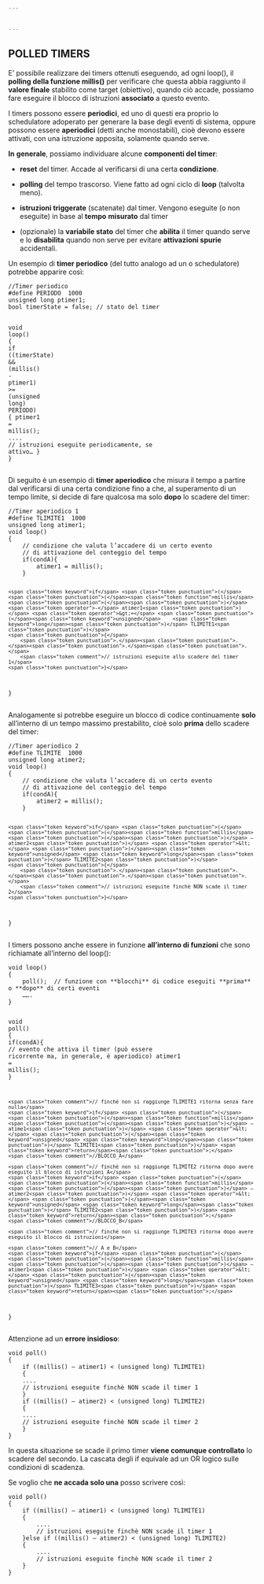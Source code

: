 ```yaml
---


---
```


<h2 id="polled-timers"><strong>POLLED TIMERS</strong></h2>
<p>E’ possibile realizzare dei timers ottenuti eseguendo, ad ogni loop(), il <strong>polling della funzione millis()</strong> per verificare che questa abbia raggiunto il <strong>valore finale</strong> stabilito come target (obiettivo), quando ciò accade, possiamo fare eseguire il blocco di istruzioni <strong>associato</strong> a questo evento.</p>
<p>I timers possono essere <strong>periodici</strong>, ed uno di questi era proprio lo schedulatore adoperato per generare la base degli eventi di sistema, oppure possono essere <strong>aperiodici</strong> (detti anche monostabili), cioè devono essere attivati, con una istruzione apposita, solamente quando serve.</p>
<p><strong>In</strong> <strong>generale</strong>, possiamo individuare alcune <strong>componenti del timer</strong>:</p>
<ul>
<li>
<p><strong>reset</strong> del timer. Accade al verificarsi di una certa <strong>condizione</strong>.</p>
</li>
<li>
<p><strong>polling</strong> del tempo trascorso. Viene fatto ad ogni ciclo di <strong>loop</strong> (talvolta meno).</p>
</li>
<li>
<p><strong>istruzioni triggerate</strong> (scatenate) dal timer. Vengono eseguite (o non eseguite) in base al <strong>tempo</strong> <strong>misurato</strong> dal timer</p>
</li>
<li>
<p>(opzionale) la <strong>variabile stato</strong> del timer che <strong>abilita</strong> il timer quando serve e lo <strong>disabilita</strong> quando non serve per evitare <strong>attivazioni spurie</strong> accidentali.</p>
</li>
</ul>
<p>Un esempio di <strong>timer periodico</strong> (del tutto analogo ad un o schedulatore) potrebbe apparire così:</p>
<pre class=" language-c"><code class="prism ++ language-c"><span class="token comment">//Timer periodico</span>
<span class="token macro property">#<span class="token directive keyword">define</span> PERIODO  1000</span>
<span class="token keyword">unsigned</span> <span class="token keyword">long</span> ptimer1<span class="token punctuation">;</span>
bool timerState <span class="token operator">=</span> false<span class="token punctuation">;</span> <span class="token comment">// stato del timer</span>

<span class="token keyword">void</span> <span class="token function">loop</span><span class="token punctuation">(</span><span class="token punctuation">)</span>
<span class="token punctuation">{</span>
	<span class="token keyword">if</span> <span class="token punctuation">(</span><span class="token punctuation">(</span>timerState<span class="token punctuation">)</span> <span class="token operator">&amp;&amp;</span> <span class="token punctuation">(</span><span class="token function">millis</span><span class="token punctuation">(</span><span class="token punctuation">)</span> <span class="token operator">-</span> ptimer1<span class="token punctuation">)</span> <span class="token operator">&gt;=</span> <span class="token punctuation">(</span><span class="token keyword">unsigned</span> <span class="token keyword">long</span><span class="token punctuation">)</span> PERIODO<span class="token punctuation">)</span>
	<span class="token punctuation">{</span>
		ptimer1 <span class="token operator">=</span> <span class="token function">millis</span><span class="token punctuation">(</span><span class="token punctuation">)</span><span class="token punctuation">;</span>
		<span class="token punctuation">.</span><span class="token punctuation">.</span><span class="token punctuation">.</span><span class="token punctuation">.</span>
		<span class="token comment">// istruzioni eseguite periodicamente, se attivo…</span>
	<span class="token punctuation">}</span>
<span class="token punctuation">}</span>
</code></pre>
<p>Di seguito è un esempio di <strong>timer aperiodico</strong> che misura il tempo a partire dal verificarsi di una certa condizione fino a che, al superamento di un tempo limite, si decide di fare qualcosa ma solo <strong>dopo</strong> lo scadere del timer:</p>
<pre class=" language-c"><code class="prism ++ language-c"><span class="token comment">//Timer aperiodico 1</span>
<span class="token macro property">#<span class="token directive keyword">define</span> TLIMITE1  1000</span>
<span class="token keyword">unsigned</span> <span class="token keyword">long</span> atimer1<span class="token punctuation">;</span>
<span class="token keyword">void</span> <span class="token function">loop</span><span class="token punctuation">(</span><span class="token punctuation">)</span>
<span class="token punctuation">{</span>
	<span class="token comment">// condizione che valuta l’accadere di un certo evento</span>
	<span class="token comment">// di attivazione del conteggio del tempo</span>
	<span class="token keyword">if</span><span class="token punctuation">(</span>condA<span class="token punctuation">)</span><span class="token punctuation">{</span>
		atimer1 <span class="token operator">=</span> <span class="token function">millis</span><span class="token punctuation">(</span><span class="token punctuation">)</span><span class="token punctuation">;</span>
	<span class="token punctuation">}</span>

	<span class="token keyword">if</span> <span class="token punctuation">(</span><span class="token punctuation">(</span><span class="token function">millis</span><span class="token punctuation">(</span><span class="token punctuation">)</span> <span class="token operator">-</span> atimer1<span class="token punctuation">)</span> <span class="token operator">&gt;=</span> <span class="token punctuation">(</span><span class="token keyword">unsigned</span> 	<span class="token keyword">long</span><span class="token punctuation">)</span> TLIMITE1<span class="token punctuation">)</span>
	<span class="token punctuation">{</span>
		<span class="token punctuation">.</span><span class="token punctuation">.</span><span class="token punctuation">.</span><span class="token punctuation">.</span>
		<span class="token comment">// istruzioni eseguite allo scadere del timer 1</span>
	<span class="token punctuation">}</span>
<span class="token punctuation">}</span>
</code></pre>
<p>Analogamente si potrebbe eseguire un blocco di codice continuamente <strong>solo</strong> all’interno di un tempo massimo prestabilito, cioè solo <strong>prima</strong> dello scadere del timer:</p>
<pre class=" language-c"><code class="prism ++ language-c"><span class="token comment">//Timer aperiodico 2</span>
<span class="token macro property">#<span class="token directive keyword">define</span> TLIMITE  1000</span>
<span class="token keyword">unsigned</span> <span class="token keyword">long</span> atimer2<span class="token punctuation">;</span>
<span class="token keyword">void</span> <span class="token function">loop</span><span class="token punctuation">(</span><span class="token punctuation">)</span>
<span class="token punctuation">{</span>
	<span class="token comment">// condizione che valuta l’accadere di un certo evento</span>
	<span class="token comment">// di attivazione del conteggio del tempo</span>
	<span class="token keyword">if</span><span class="token punctuation">(</span>condA<span class="token punctuation">)</span><span class="token punctuation">{</span>
		atimer2 <span class="token operator">=</span> <span class="token function">millis</span><span class="token punctuation">(</span><span class="token punctuation">)</span><span class="token punctuation">;</span>
	<span class="token punctuation">}</span>

	<span class="token keyword">if</span> <span class="token punctuation">(</span><span class="token punctuation">(</span><span class="token function">millis</span><span class="token punctuation">(</span><span class="token punctuation">)</span> – atimer2<span class="token punctuation">)</span> <span class="token operator">&lt;</span> <span class="token punctuation">(</span><span class="token keyword">unsigned</span> <span class="token keyword">long</span><span class="token punctuation">)</span> TLIMITE2<span class="token punctuation">)</span>
	<span class="token punctuation">{</span>
		<span class="token punctuation">.</span><span class="token punctuation">.</span><span class="token punctuation">.</span><span class="token punctuation">.</span>
		<span class="token comment">// istruzioni eseguite finchè NON scade il timer 2</span>
	<span class="token punctuation">}</span>
<span class="token punctuation">}</span>
</code></pre>
<p>I timers possono anche essere in funzione <strong>all’interno di funzioni</strong> che sono richiamate all’interno del loop():</p>
<pre class=" language-c"><code class="prism ++ language-c"><span class="token keyword">void</span> <span class="token function">loop</span><span class="token punctuation">(</span><span class="token punctuation">)</span>
<span class="token punctuation">{</span>
	<span class="token function">poll</span><span class="token punctuation">(</span><span class="token punctuation">)</span><span class="token punctuation">;</span>  <span class="token comment">// funzione con **blocchi** di codice eseguiti **prima** o **dopo** di certi eventi</span>
	……<span class="token punctuation">.</span>
<span class="token punctuation">}</span>

<span class="token keyword">void</span> <span class="token function">poll</span><span class="token punctuation">(</span><span class="token punctuation">)</span>
<span class="token punctuation">{</span>
	<span class="token keyword">if</span><span class="token punctuation">(</span>condA<span class="token punctuation">)</span><span class="token punctuation">{</span> <span class="token comment">// evento che attiva il timer (può essere ricorrente ma, in generale, è aperiodico)</span>
		atimer1 <span class="token operator">=</span> <span class="token function">millis</span><span class="token punctuation">(</span><span class="token punctuation">)</span><span class="token punctuation">;</span>
	<span class="token punctuation">}</span>

	<span class="token comment">// finchè non si raggiunge TLIMITE1 ritorna senza fare nulla</span>
	<span class="token keyword">if</span> <span class="token punctuation">(</span><span class="token punctuation">(</span><span class="token function">millis</span><span class="token punctuation">(</span><span class="token punctuation">)</span> – atime1<span class="token punctuation">)</span> <span class="token operator">&lt;</span> <span class="token punctuation">(</span><span class="token keyword">unsigned</span> <span class="token keyword">long</span><span class="token punctuation">)</span> TLIMITE1<span class="token punctuation">)</span> <span class="token keyword">return</span><span class="token punctuation">;</span>
	<span class="token comment">//BLOCCO_A</span>

	<span class="token comment">// finchè non si raggiunge TLIMITE2 ritorna dopo avere eseguito il blocco di istruzioni A</span>
	<span class="token keyword">if</span> <span class="token punctuation">(</span><span class="token punctuation">(</span><span class="token function">millis</span><span class="token punctuation">(</span><span class="token punctuation">)</span> – atimer2<span class="token punctuation">)</span> <span class="token operator">&lt;</span> <span class="token punctuation">(</span><span class="token keyword">unsigned</span> <span class="token keyword">long</span><span class="token punctuation">)</span> TLIMITE2<span class="token punctuation">)</span> <span class="token keyword">return</span><span class="token punctuation">;</span>
	<span class="token comment">//BLOCCO_B</span>

	<span class="token comment">// finchè non si raggiunge TLIMITE3 ritorna dopo avere eseguito il blocco di istruzioni</span>

	<span class="token comment">// A e B</span>
	<span class="token keyword">if</span> <span class="token punctuation">(</span><span class="token punctuation">(</span><span class="token function">millis</span><span class="token punctuation">(</span><span class="token punctuation">)</span> – atimer1<span class="token punctuation">)</span> <span class="token operator">&lt;</span> <span class="token punctuation">(</span><span class="token keyword">unsigned</span> <span class="token keyword">long</span><span class="token punctuation">)</span> TLIMITE3<span class="token punctuation">)</span> <span class="token keyword">return</span><span class="token punctuation">;</span>
<span class="token punctuation">}</span>
</code></pre>
<p>Attenzione ad un <strong>errore insidioso</strong>:</p>
<pre class=" language-c"><code class="prism ++ language-c"><span class="token keyword">void</span> <span class="token function">poll</span><span class="token punctuation">(</span><span class="token punctuation">)</span>
<span class="token punctuation">{</span>
	<span class="token keyword">if</span> <span class="token punctuation">(</span><span class="token punctuation">(</span><span class="token function">millis</span><span class="token punctuation">(</span><span class="token punctuation">)</span> – atimer1<span class="token punctuation">)</span> <span class="token operator">&lt;</span> <span class="token punctuation">(</span><span class="token keyword">unsigned</span> <span class="token keyword">long</span><span class="token punctuation">)</span> TLIMITE1<span class="token punctuation">)</span>
	<span class="token punctuation">{</span>
	<span class="token punctuation">.</span><span class="token punctuation">.</span><span class="token punctuation">.</span><span class="token punctuation">.</span>
	<span class="token comment">// istruzioni eseguite finchè NON scade il timer 1</span>
	<span class="token punctuation">}</span>
	<span class="token keyword">if</span> <span class="token punctuation">(</span><span class="token punctuation">(</span><span class="token function">millis</span><span class="token punctuation">(</span><span class="token punctuation">)</span> – atimer2<span class="token punctuation">)</span> <span class="token operator">&lt;</span> <span class="token punctuation">(</span><span class="token keyword">unsigned</span> <span class="token keyword">long</span><span class="token punctuation">)</span> TLIMITE2<span class="token punctuation">)</span>
	<span class="token punctuation">{</span>
	<span class="token punctuation">.</span><span class="token punctuation">.</span><span class="token punctuation">.</span><span class="token punctuation">.</span>
	<span class="token comment">// istruzioni eseguite finchè NON scade il timer 2</span>
	<span class="token punctuation">}</span>
<span class="token punctuation">}</span>
</code></pre>
<p>In questa situazione se scade il primo timer <strong>viene comunque controllato</strong> lo scadere del secondo. La cascata degli if equivale ad un OR logico sulle condizioni di scadenza.</p>
<p>Se voglio che <strong>ne accada solo una</strong> posso scrivere così:</p>
<pre class=" language-c"><code class="prism ++ language-c"><span class="token keyword">void</span> <span class="token function">poll</span><span class="token punctuation">(</span><span class="token punctuation">)</span>
<span class="token punctuation">{</span>
	<span class="token keyword">if</span> <span class="token punctuation">(</span><span class="token punctuation">(</span><span class="token function">millis</span><span class="token punctuation">(</span><span class="token punctuation">)</span> – atimer1<span class="token punctuation">)</span> <span class="token operator">&lt;</span> <span class="token punctuation">(</span><span class="token keyword">unsigned</span> <span class="token keyword">long</span><span class="token punctuation">)</span> TLIMITE1<span class="token punctuation">)</span>
	<span class="token punctuation">{</span>
		<span class="token punctuation">.</span><span class="token punctuation">.</span><span class="token punctuation">.</span><span class="token punctuation">.</span>
		<span class="token comment">// istruzioni eseguite finchè NON scade il timer 1</span>
	<span class="token punctuation">}</span><span class="token keyword">else</span> <span class="token keyword">if</span> <span class="token punctuation">(</span><span class="token punctuation">(</span><span class="token function">millis</span><span class="token punctuation">(</span><span class="token punctuation">)</span> – atimer2<span class="token punctuation">)</span> <span class="token operator">&lt;</span> <span class="token punctuation">(</span><span class="token keyword">unsigned</span> <span class="token keyword">long</span><span class="token punctuation">)</span> TLIMITE2<span class="token punctuation">)</span>
	<span class="token punctuation">{</span>
		<span class="token punctuation">.</span><span class="token punctuation">.</span><span class="token punctuation">.</span><span class="token punctuation">.</span>
		<span class="token comment">// istruzioni eseguite finchè NON scade il timer 2</span>
	<span class="token punctuation">}</span>
<span class="token punctuation">}</span>
</code></pre>

